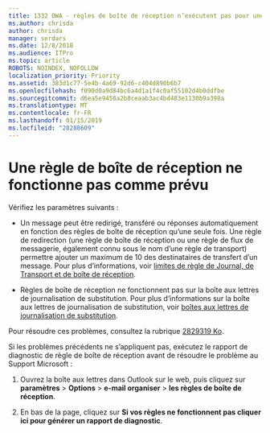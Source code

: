 ```yaml
---
title: 1332 OWA - règles de boîte de réception n’exécutent pas pour une boîte aux lettres
ms.author: chrisda
author: chrisda
manager: serdars
ms.date: 12/8/2018
ms.audience: ITPro
ms.topic: article
ROBOTS: NOINDEX, NOFOLLOW
localization_priority: Priority
ms.assetid: 383d1c77-5e4b-4a69-92d6-c404d890b6b7
ms.openlocfilehash: f090d0a9d84bc6a4d1a1f4c0af55102d4b0ddfbe
ms.sourcegitcommit: d6ea5e9458a2b8ceaab3ac4bd483e1130b9a398a
ms.translationtype: MT
ms.contentlocale: fr-FR
ms.lasthandoff: 01/15/2019
ms.locfileid: "28288609"
---
```

# <a name="an-inbox-rule-doesnt-work-as-expected"></a>Une règle de boîte de réception ne fonctionne pas comme prévu

Vérifiez les paramètres suivants :
  
- Un message peut être redirigé, transféré ou réponses automatiquement en fonction des règles de boîte de réception qu’une seule fois. Une règle de redirection (une règle de boîte de réception ou une règle de flux de messagerie, également connu sous le nom d’une règle de transport) permettre ajouter un maximum de 10 des destinataires de transfert d’un message. Pour plus d’informations, voir [limites de règle de Journal, de Transport et de boîte de réception](https://docs.microsoft.com/office365/servicedescriptions/exchange-online-service-description/exchange-online-limits).
    
- Règles de boîte de réception ne fonctionnent pas sur la boîte aux lettres de journalisation de substitution. Pour plus d’informations sur la boîte aux lettres de journalisation de substitution, voir [boîtes aux lettres de journalisation de substitution](https://docs.microsoft.com/Exchange/security-and-compliance/journaling/journaling#alternate-journaling-mailbox).
    
Pour résoudre ces problèmes, consultez la rubrique [2829319 Ko](https://support.microsoft.com/kb/2829319).
  
Si les problèmes précédents ne s’appliquent pas, exécutez le rapport de diagnostic de règle de boîte de réception avant de résoudre le problème au Support Microsoft :
  
1. Ouvrez la boîte aux lettres dans Outlook sur le web, puis cliquez sur **paramètres** \> **Options** \> **e-mail organiser** \> **les règles de boîte de réception**.
    
2. En bas de la page, cliquez sur **Si vos règles ne fonctionnent pas cliquer ici pour générer un rapport de diagnostic**.
    

